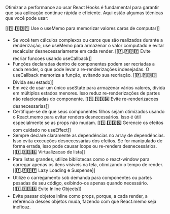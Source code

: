 
Otimizar a performance ao usar React Hooks é fundamental para garantir que sua aplicação continue rápida e eficiente. Aqui estão algumas técnicas que você pode usar:

[[1️⃣.1️⃣3️⃣1️⃣ Use o useMemo para memorizar valores caros de computar]]
- Se você tem cálculos complexos ou caros que são realizados durante a renderização, use useMemo para armazenar o valor computado e evitar recalcular desnecessariamente em cada render.
[[1️⃣.1️⃣3️⃣2️⃣ Evite recriar funcoes usando useCallback]]
- Funções declaradas dentro de componentes podem ser recriadas a cada render, o que pode levar a re-renderizações indesejadas. O useCallback memoriza a função, evitando sua recriação.
 [[1️⃣.1️⃣3️⃣3️⃣ Divida seu estado]]
- Em vez de usar um único useState para armazenar vários valores, divida em múltiplos estados menores. Isso reduz re-renderizações de partes não relacionadas do componente.
[[1️⃣.1️⃣3️⃣4️⃣ Evite re-renderizacoes desnecessarias]]
- Certifique-se de que seus componentes filhos sejam otimizados usando o React.memo para evitar renders desnecessários. Isso é útil especialmente se as props não mudam.
[[1️⃣.1️⃣3️⃣5️⃣ Gerencie os efeitos com cuidado no useEffect]]
- Sempre declare claramente as dependências no array de dependências. Isso evita execuções desnecessárias dos efeitos. Se for manipulado de forma errada, isso pode causar loops ou re-renders desnecessários.
[[1️⃣.1️⃣3️⃣6️⃣ Virtualizacao de lista]]
- Para listas grandes, utilize bibliotecas como o react-window para carregar apenas os itens visíveis na tela, otimizando o tempo de render.
[[1️⃣.1️⃣3️⃣7️⃣ Lazy Loading e Suspense]]
- Utilize o carregamento sob demanda para componentes ou partes pesadas de seu código, exibindo-os apenas quando necessário.
[[1️⃣.1️⃣3️⃣8️⃣ Evite Inline Objects]]
- Evite passar objetos inline como props, porque, a cada render, a referência desses objetos muda, fazendo com que React.memo seja ineficaz.


